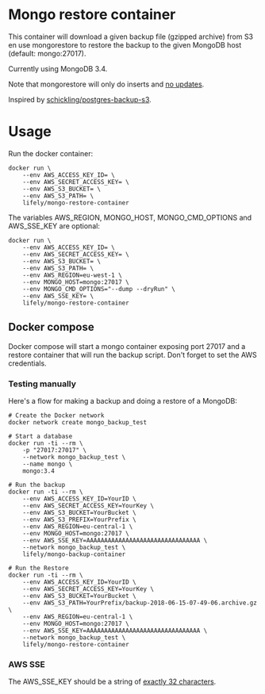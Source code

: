 # Mongo restore container
This container will download a given backup file (gzipped archive) from S3 en use mongorestore to restore the backup to the given MongoDB host (default: mongo:27017).

Currently using MongoDB 3.4.

Note that mongorestore will only do inserts and [no updates](https://docs.mongodb.com/manual/reference/program/mongorestore/#behavior).

Inspired by [schickling/postgres-backup-s3](https://hub.docker.com/r/schickling/postgres-backup-s3/).

# Usage
Run the docker container:

    docker run \
        --env AWS_ACCESS_KEY_ID= \
        --env AWS_SECRET_ACCESS_KEY= \
        --env AWS_S3_BUCKET= \
        --env AWS_S3_PATH= \
        lifely/mongo-restore-container

The variables AWS_REGION, MONGO_HOST, MONGO_CMD_OPTIONS and AWS_SSE_KEY are optional:

    docker run \
        --env AWS_ACCESS_KEY_ID= \
        --env AWS_SECRET_ACCESS_KEY= \
        --env AWS_S3_BUCKET= \
        --env AWS_S3_PATH= \
        --env AWS_REGION=eu-west-1 \
        --env MONGO_HOST=mongo:27017 \
        --env MONGO_CMD_OPTIONS="--dump --dryRun" \
        --env AWS_SSE_KEY= \
        lifely/mongo-restore-container

## Docker compose
Docker compose will start a mongo container exposing port 27017 and a restore container that will run the backup script. Don't forget to set the AWS credentials.

### Testing manually
Here's a flow for making a backup and doing a restore of a MongoDB:

    # Create the Docker network
    docker network create mongo_backup_test

    # Start a database
    docker run -ti --rm \
        -p "27017:27017" \
        --network mongo_backup_test \
        --name mongo \
        mongo:3.4

    # Run the backup
    docker run -ti --rm \
        --env AWS_ACCESS_KEY_ID=YourID \
        --env AWS_SECRET_ACCESS_KEY=YourKey \
        --env AWS_S3_BUCKET=YourBucket \
        --env AWS_S3_PREFIX=YourPrefix \
        --env AWS_REGION=eu-central-1 \
        --env MONGO_HOST=mongo:27017 \
        --env AWS_SSE_KEY=AAAAAAAAAAAAAAAAAAAAAAAAAAAAAAAA \
        --network mongo_backup_test \
        lifely/mongo-backup-container

    # Run the Restore
    docker run -ti --rm \
        --env AWS_ACCESS_KEY_ID=YourID \
        --env AWS_SECRET_ACCESS_KEY=YourKey \
        --env AWS_S3_BUCKET=YourBucket \
        --env AWS_S3_PATH=YourPrefix/backup-2018-06-15-07-49-06.archive.gz \
        --env AWS_REGION=eu-central-1 \
        --env MONGO_HOST=mongo:27017 \
        --env AWS_SSE_KEY=AAAAAAAAAAAAAAAAAAAAAAAAAAAAAAAA \
        --network mongo_backup_test \
        lifely/mongo-restore-container


### AWS SSE
The AWS_SSE_KEY should be a string of [exactly 32 characters](https://stackoverflow.com/a/35905265).
